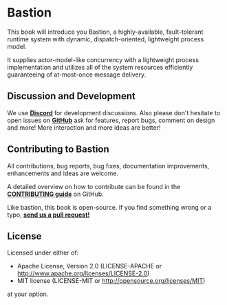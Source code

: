 # Bastion

This book will introduce you Bastion, a highly-available, fault-tolerant runtime system with dynamic, dispatch-oriented, lightweight process model.

It supplies actor-model-like concurrency with a lightweight process implementation and utilizes all of the system resources efficiently guaranteeing of at-most-once message delivery.

## Discussion and Development

We use [**Discord**][Discord] for development discussions. Also please don't hesitate to open issues on [**GitHub**][GitHub] ask for features, report bugs, comment on design and more! More interaction and more ideas are better!

## Contributing to Bastion

All contributions, bug reports, bug fixes, documentation improvements, enhancements and ideas are welcome.

A detailed overview on how to contribute can be found in the [**CONTRIBUTING guide**][contribution] on GitHub.

Like bastion, this book is open-source. If you find something wrong or a typo, [**send us a pull request!**][book-repo]

## License

Licensed under either of:
- Apache License, Version 2.0 (LICENSE-APACHE or http://www.apache.org/licenses/LICENSE-2.0)
- MIT license (LICENSE-MIT or http://opensource.org/licenses/MIT)

at your option.

[Discord]: https://discord.gg/DqRqtRT
[GitHub]: https://github.com/bastion-rs/bastion
[contribution]: https://github.com/bastion-rs/.github/blob/master/CONTRIBUTING.md
[book-repo]: https://github.com/bastion-rs/book
